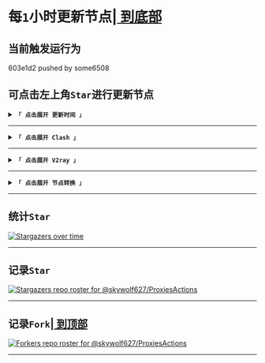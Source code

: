 # <span id="top">每`1`小时更新节点|[	到底部	](#bottom)</span>
## 当前触发运行为
 603e1d2	pushed	by	some6508	
## 可点击左上角`Star`进行更新节点
<details><summary><code><strong>「 点击展开 更新时间 」</strong></code></summary>

****
|最近更新时间|
| :----: |
|2023年04月28日·周5·23点12分19秒.936毫秒|
|下次更新时间|
2023年04月29日·周6·00点12分19秒.939毫秒

</details>

****
<details><summary><code><strong>「 点击展开 Clash 」</strong></code></summary>

****
|	π	|原链接|加速①|加速②|
| :----: | :----: | :----: | :----: |
|	0	|[raw](https://raw.githubusercontent.com/some6508/all/master/cv)|[jsdelivr](https://cdn.jsdelivr.net/gh/some6508/all@master/cv)|[staticdn](https://raw.staticdn.net/some6508/all/master/cv)|
|	1	|[raw](https://raw.githubusercontent.com/some6508/all/master/c)|[jsdelivr](https://cdn.jsdelivr.net/gh/some6508/all@master/c)|[staticdn](https://raw.staticdn.net/some6508/all/master/c)|
|	2	|[raw](https://raw.githubusercontent.com/some6508/all/master/c2)|[jsdelivr](https://cdn.jsdelivr.net/gh/some6508/all@master/c2)|[staticdn](https://raw.staticdn.net/some6508/all/master/c2)|
|	3	|[raw](https://raw.githubusercontent.com/some6508/all/master/c3)|[jsdelivr](https://cdn.jsdelivr.net/gh/some6508/all@master/c3)|[staticdn](https://raw.staticdn.net/some6508/all/master/c3)|
|	4	|[raw](https://raw.githubusercontent.com/some6508/all/master/c4)|[jsdelivr](https://cdn.jsdelivr.net/gh/some6508/all@master/c4)|[staticdn](https://raw.staticdn.net/some6508/all/master/c4)|
|	5	|[raw](https://raw.githubusercontent.com/some6508/all/master/c5)|[jsdelivr](https://cdn.jsdelivr.net/gh/some6508/all@master/c5)|[staticdn](https://raw.staticdn.net/some6508/all/master/c5)|
|	6	|[raw](https://raw.githubusercontent.com/some6508/all/master/c6)|[jsdelivr](https://cdn.jsdelivr.net/gh/some6508/all@master/c6)|[staticdn](https://raw.staticdn.net/some6508/all/master/c6)|
|	7	|[raw](https://raw.githubusercontent.com/some6508/all/master/c7)|[jsdelivr](https://cdn.jsdelivr.net/gh/some6508/all@master/c7)|[staticdn](https://raw.staticdn.net/some6508/all/master/c7)|

****
````
https://raw.githubusercontent.com/some6508/all/master/c
https://raw.githubusercontent.com/some6508/all/master/c2
https://raw.githubusercontent.com/some6508/all/master/c3
https://raw.githubusercontent.com/some6508/all/master/c4
https://raw.githubusercontent.com/some6508/all/master/c5
https://raw.githubusercontent.com/some6508/all/master/c6
https://raw.githubusercontent.com/some6508/all/master/c7
````
</details>

****
<details><summary><code><strong>「 点击展开 V2ray 」</strong></code></summary>

****
|	π	|原链接|加速①|加速②|
| :----: | :----: | :----: | :----: |
|	0	|[raw](https://raw.githubusercontent.com/some6508/all/master/vc)|[jsdelivr](https://cdn.jsdelivr.net/gh/some6508/all@master/vc)|[staticdn](https://raw.staticdn.net/some6508/all/master/vc)|
|	1	|[raw](https://raw.githubusercontent.com/some6508/all/master/v)|[jsdelivr](https://cdn.jsdelivr.net/gh/some6508/all@master/v)|[staticdn](https://raw.staticdn.net/some6508/all/master/v)|
|	2	|[raw](https://raw.githubusercontent.com/some6508/all/master/v2)|[jsdelivr](https://cdn.jsdelivr.net/gh/some6508/all@master/v2)|[staticdn](https://raw.staticdn.net/some6508/all/master/v2)|
|	3	|[raw](https://raw.githubusercontent.com/some6508/all/master/v3)|[jsdelivr](https://cdn.jsdelivr.net/gh/some6508/all@master/v3)|[staticdn](https://raw.staticdn.net/some6508/all/master/v3)|
|	4	|[raw](https://raw.githubusercontent.com/some6508/all/master/v4)|[jsdelivr](https://cdn.jsdelivr.net/gh/some6508/all@master/v4)|[staticdn](https://raw.staticdn.net/some6508/all/master/v4)|
|	5	|[raw](https://raw.githubusercontent.com/some6508/all/master/v5)|[jsdelivr](https://cdn.jsdelivr.net/gh/some6508/all@master/v5)|[staticdn](https://raw.staticdn.net/some6508/all/master/v5)|
|	6	|[raw](https://raw.githubusercontent.com/some6508/all/master/v6)|[jsdelivr](https://cdn.jsdelivr.net/gh/some6508/all@master/v6)|[staticdn](https://raw.staticdn.net/some6508/all/master/v6)|
|	7	|[raw](https://raw.githubusercontent.com/some6508/all/master/v7)|[jsdelivr](https://cdn.jsdelivr.net/gh/some6508/all@master/v7)|[staticdn](https://raw.staticdn.net/some6508/all/master/v7)|
|	8	|[raw](https://raw.githubusercontent.com/some6508/all/master/v8)|[jsdelivr](https://cdn.jsdelivr.net/gh/some6508/all@master/v8)|[staticdn](https://raw.staticdn.net/some6508/all/master/v8)|
|	9	|[raw](https://raw.githubusercontent.com/some6508/all/master/v9)|[jsdelivr](https://cdn.jsdelivr.net/gh/some6508/all@master/v9)|[staticdn](https://raw.staticdn.net/some6508/all/master/v9)|
|	10	|[raw](https://raw.githubusercontent.com/some6508/all/master/v10)|[jsdelivr](https://cdn.jsdelivr.net/gh/some6508/all@master/v10)|[staticdn](https://raw.staticdn.net/some6508/all/master/v10)|
|	11	|[raw](https://raw.githubusercontent.com/some6508/all/master/v11)|[jsdelivr](https://cdn.jsdelivr.net/gh/some6508/all@master/v11)|[staticdn](https://raw.staticdn.net/some6508/all/master/v11)|
|	12	|[raw](https://raw.githubusercontent.com/some6508/all/master/v12)|[jsdelivr](https://cdn.jsdelivr.net/gh/some6508/all@master/v12)|[staticdn](https://raw.staticdn.net/some6508/all/master/v12)|

****
````
https://raw.githubusercontent.com/some6508/all/master/v
https://raw.githubusercontent.com/some6508/all/master/v2
https://raw.githubusercontent.com/some6508/all/master/v3
https://raw.githubusercontent.com/some6508/all/master/v4
https://raw.githubusercontent.com/some6508/all/master/v5
https://raw.githubusercontent.com/some6508/all/master/v6
https://raw.githubusercontent.com/some6508/all/master/v7
https://raw.githubusercontent.com/some6508/all/master/v8
https://raw.githubusercontent.com/some6508/all/master/v9
https://raw.githubusercontent.com/some6508/all/master/v10
https://raw.githubusercontent.com/some6508/all/master/v11
https://raw.githubusercontent.com/some6508/all/master/v12
````
</details>

****
<details><summary><code><strong>「 点击展开 节点转换 」</strong></code></summary>

****
|订阅转换|
| :----: |
|https://sub.v1.mk/|
|http://sub.443.mba/|
|https://bianyuan.xyz/|
|https://acl4ssr-sub.github.io/|
|https://ssc.sihai.gq/|
|https://subs.cycxtit.ga/|
|http://subconver111.coolpage.biz/|

****
````
https://sub.v1.mk/
http://sub.443.mba/
https://bianyuan.xyz/
https://acl4ssr-sub.github.io/
https://ssc.sihai.gq/
https://subs.cycxtit.ga/
http://subconver111.coolpage.biz/

````
</details>

****

## 统计`Star`
[![Stargazers over time](https://starchart.cc/some6508/all.svg)](https://starchart.cc/some6508/all)

****

## 记录`Star`
[![Stargazers repo roster for @skywolf627/ProxiesActions](https://reporoster.com/stars/some6508/all)](https://github.com/some6508/all/stargazers)

****

## <span id="bottom">记录`Fork`|[	到顶部	](#top)</span>
[![Forkers repo roster for @skywolf627/ProxiesActions](https://reporoster.com/forks/some6508/all)](https://github.com/some6508/all/network/members)

****
